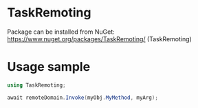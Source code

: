 # TaskRemoting

Package can be installed from NuGet: https://www.nuget.org/packages/TaskRemoting/ (TaskRemoting)

# Usage sample

```csharp
using TaskRemoting;

await remoteDomain.Invoke(myObj.MyMethod, myArg);
```
